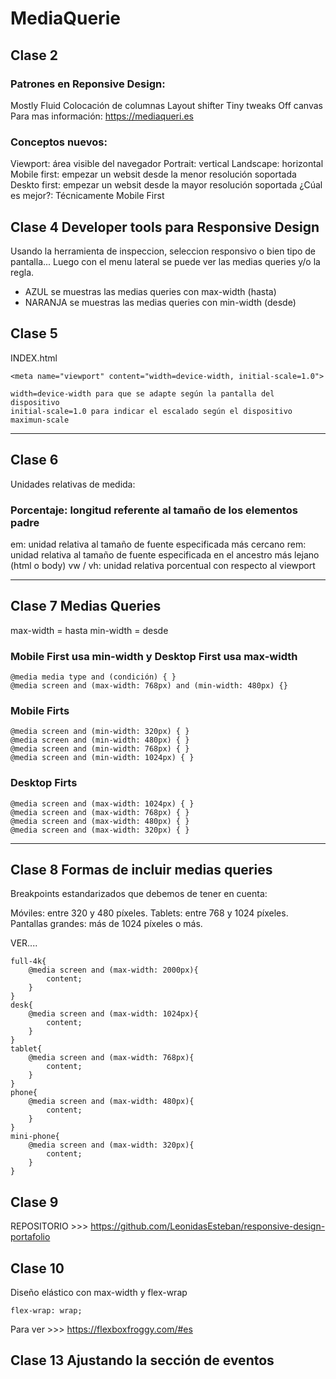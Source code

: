 # MediaQuerie

## Clase 2

### Patrones en Reponsive Design:

Mostly Fluid
Colocación de columnas
Layout shifter
Tiny tweaks
Off canvas
Para mas información: https://mediaqueri.es

### Conceptos nuevos:

Viewport: área visible del navegador
Portrait: vertical
Landscape: horizontal
Mobile first: empezar un websit desde la menor resolución soportada
Deskto first: empezar un websit desde la mayor resolución soportada
¿Cúal es mejor?: Técnicamente Mobile First

## Clase 4 Developer tools para Responsive Design

Usando la herramienta de inspeccion, seleccion responsivo o bien tipo de pantalla... Luego con el menu lateral se puede ver las medias queries y/o la regla.
 - AZUL se muestras las medias queries con max-width (hasta)
 - NARANJA se muestras las medias queries con min-width (desde)


## Clase 5
INDEX.html

```
<meta name="viewport" content="width=device-width, initial-scale=1.0">

width=device-width para que se adapte según la pantalla del dispositivo
initial-scale=1.0 para indicar el escalado según el dispositivo
maximun-scale 
```

---------------------------------
## Clase 6
Unidades relativas de medida:

### Porcentaje: longitud referente al tamaño de los elementos padre
em: unidad relativa al tamaño de fuente especificada más cercano
rem: unidad relativa al tamaño de fuente especificada en el ancestro más lejano (html o body)
vw / vh: unidad relativa porcentual con respecto al viewport

---------------------------------
## Clase 7 Medias Queries
max-width = hasta
min-width = desde

### Mobile First usa min-width y Desktop First usa max-width
```
@media media type and (condición) { }
@media screen and (max-width: 768px) and (min-width: 480px) {}
```

### Mobile Firts
```
@media screen and (min-width: 320px) { }
@media screen and (min-width: 480px) { }
@media screen and (min-width: 768px) { }
@media screen and (min-width: 1024px) { }
```

### Desktop Firts
```
@media screen and (max-width: 1024px) { }
@media screen and (max-width: 768px) { }
@media screen and (max-width: 480px) { }
@media screen and (max-width: 320px) { }
```

-----------------------------------
## Clase 8 Formas de incluir medias queries 

Breakpoints estandarizados que debemos de tener en cuenta:

Móviles: entre 320 y 480 píxeles.
Tablets: entre 768 y 1024 píxeles.
Pantallas grandes: más de 1024 píxeles o más.

VER....
```
full-4k{
	@media screen and (max-width: 2000px){
		content;
	}
}
desk{
	@media screen and (max-width: 1024px){
		content;
	}
}
tablet{
	@media screen and (max-width: 768px){
		content;
	}
}
phone{
	@media screen and (max-width: 480px){
		content;
	}
}
mini-phone{
	@media screen and (max-width: 320px){
		content;
	}
}
```

## Clase 9
REPOSITORIO >>> https://github.com/LeonidasEsteban/responsive-design-portafolio

## Clase 10
Diseño elástico con max-width y flex-wrap

```
flex-wrap: wrap;
```

Para ver >>> https://flexboxfroggy.com/#es 

## Clase 13 Ajustando la sección de eventos

